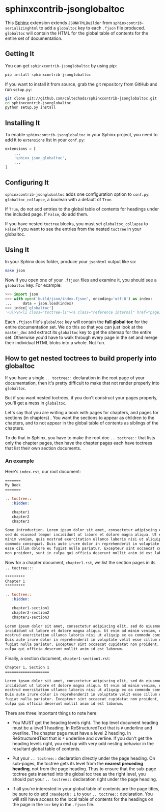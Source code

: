 # sphinxcontrib-jsonglobaltoc

This [Sphinx](http://sphinx-doc.org) extension extends `JSONHTMLBuilder` from
`sphinxcontrib-serializinghtml` to add a `globaltoc` key to each `.fjson` file
produced.  `globaltoc` will contain the HTML for the global table of contents
for the entire set of documentation.

## Getting It

You can get `sphinxcontrib-jsonglobaltoc` by using pip:

```bash
pip install sphinxcontrib-jsonglobaltoc
```

If you want to install it from source, grab the git repository from GitHub and run `setup.py`:

```bash
git clone git://github.com/caltechads/sphinxcontrib-jsonglobaltoc.git
cd sphinxcontrib-jsonglobaltoc
python setup.py install
```

## Installing It

To enable `sphinxcontrib-jsonglobaltoc` in your Sphinx project, you need to add
it to `extensions` list in your `conf.py`:

```python
extensions = [
    ...
    'sphinx_json_globaltoc',
    ...
]
```

## Configuring It

`sphinxcontrib-jsonglobaltoc` adds one configuration option to `conf.py`:
`globaltoc_collapse`, a boolean with a default of `True`.

If `True`, do not add entries to the global table of contents for headings under
the included page.   If `False`, do add them.

If you have nested `toctree` blocks, you must set `globaltoc_collapse` to
`False` if you want to see the entries from the nested `toctree` in your
globaltoc.

## Using It

In your Sphinx docs folder, produce your `jsonhtml` output like so:

```bash
make json
```

Now if you open one of your `.ftjson` files and examine it, you
should see a `globaltoc` key.  For example:

```python
>>> import json
>>> with open('build/json/index.fjson', encoding='utf-8') as index:
...     data = json.load(index)
>>> index['globaltoc']
'<ul>\n<li class="toctree-l1"><a class="reference internal" href="page1/">Page 1</a></li>\n<li class="toctree-l1"><a class="reference internal" href="page2/">Page 2</a></li>\n<li class="toctree-l1"><a class="reference internal" href="page3/">Page 3</a></li>\n<li class="toctree-l1"><a class="reference internal" href="page4/">Page 4</a></li>\n<li class="toctree-l1"><a class="reference internal" href="page5/">Page 5</a></li>\n<li class="toctree-l1"><a class="reference internal" href="api/">Developer Interface</a></li>\n</ul>\n'
```

Each `.ftjson` file's ``globaltoc`` key will contain the **full global toc** for the
entire documentation set.  We do this so that you can just look at the
``master_doc`` and extract its ``globaltoc`` key to get the sitemap for the
entire set.  Otherwise you'd have to walk through every page in the set and
merge their individual HTML blobs into a whole.  Not fun.

## How to get nested toctrees to build properly into globaltoc

If you have a single `.. toctree::` declaration in the root page of your
documentation, then it's pretty difficult to make that not render properly into
``globaltoc``.

But if you want nested toctrees, if you don't construct your pages properly,
you'll get a mess in ``globaltoc``.

Let's say that you are writing a book with pages for chapters, and pages for sections
(in chapters) .  You want the sections to appear as children to the chapters,
and to not appear in the global table of contents as siblings of the chapters.

To do that in Sphinx, you have to make the root doc `.. toctree::` that lists
only the chapter pages, then have the chapter pages each have toctrees that list their
own section documents.

### An example

Here's `index.rst`, our root document:

```rst
=======
My Book
=======

.. toctree::
   :hidden:

   chapter1
   chapter2
   chapter3

Some introduction. Lorem ipsum dolor sit amet, consectetur adipiscing elit,
sed do eiusmod tempor incididunt ut labore et dolore magna aliqua. Ut enim ad
minim veniam, quis nostrud exercitation ullamco laboris nisi ut aliquip ex ea
commodo consequat. Duis aute irure dolor in reprehenderit in voluptate velit
esse cillum dolore eu fugiat nulla pariatur. Excepteur sint occaecat cupidatat
non proident, sunt in culpa qui officia deserunt mollit anim id est laborum.
```

Now for a chapter document, `chapter1.rst`, we list the section pages in its
`.. toctree::`:

```rst
*********
Chapter 1
*********

.. toctree::
   :hidden:

   chapter1-section1
   chapter2-section2
   chapter2-section3

Lorem ipsum dolor sit amet, consectetur adipiscing elit, sed do eiusmod tempor
incididunt ut labore et dolore magna aliqua. Ut enim ad minim veniam, quis
nostrud exercitation ullamco laboris nisi ut aliquip ex ea commodo consequat.
Duis aute irure dolor in reprehenderit in voluptate velit esse cillum dolore eu
fugiat nulla pariatur. Excepteur sint occaecat cupidatat non proident, sunt in
culpa qui officia deserunt mollit anim id est laborum.
```

Finally, a section document, `chapter1-section1.rst`:

```rst
Chapter 1, Section 1
====================

Lorem ipsum dolor sit amet, consectetur adipiscing elit, sed do eiusmod tempor
incididunt ut labore et dolore magna aliqua. Ut enim ad minim veniam, quis
nostrud exercitation ullamco laboris nisi ut aliquip ex ea commodo consequat.
Duis aute irure dolor in reprehenderit in voluptate velit esse cillum dolore eu
fugiat nulla pariatur. Excepteur sint occaecat cupidatat non proident, sunt in
culpa qui officia deserunt mollit anim id est laborum.
```

There are three important things to note here:

* You MUST get the heading levels right.  The top level document heading must be a
  level 1 heading.  In ReStructuredText that is `#` underline and overline.  The
  chapter page must have a level 2 heading.  In ReStructuredText that is `*`
  underline and overline.  If you don't get the heading levels right, you end up with
  very odd nesting behavior in the resultant global table of contents.

* Put your `.. toctree::` declaration directly under the page heading.  On
  sub-pages, the toctree gets its level from the **nearest preceding heading**,
  not from the page heading.  Thus to ensure that the sub-page toctree gets
  inserted into the global toc tree as the right level, you should put your `..
  toctree::` declaration right under the page heading.

* If all you're interested in your global table of contents are the page titles, be
  sure to do add `:maxdepth: 1` to your `.. toctree::` declaration.  You will still
  have access to the local table of contents for the headings on the page in the ``toc``
  key in the `.fjson` file.
